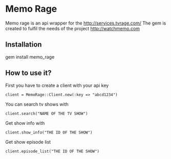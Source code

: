 # Memo Rage #

Memo rage is an api wrapper for the http://services.tvrage.com/
The gem is created to fulfil the needs of the project http://watchmemo.com

## Installation ##

gem install memo_rage

## How to use it? ##

First you have to create a client with your api key

    client = MemoRage::Client.new(:key => "abcd1234")

You can search tv shows with

    client.search("NAME OF THE TV SHOW")

Get show info with

    client.show_info("THE ID OF THE SHOW")

Get show episode list

    client.episode_list("THE ID OF THE SHOW")

